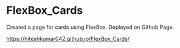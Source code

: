 # FlexBox_Cards

Created a page for cards using FlexBox. Deployed on Github Page.

https://hiteshkumar042.github.io/FlexBox_Cards/
